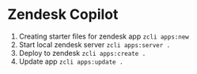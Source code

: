 # Zendesk Copilot

1. Creating starter files for zendesk app `zcli apps:new`
2. Start local zendesk server `zcli apps:server .`
3. Deploy to zendesk `zcli apps:create .`
4. Update app `zcli apps:update .`
